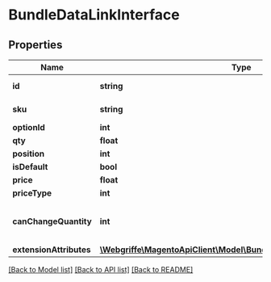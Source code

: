 # BundleDataLinkInterface

## Properties
Name | Type | Description | Notes
------------ | ------------- | ------------- | -------------
**id** | **string** | The identifier | [optional] 
**sku** | **string** | Linked product sku | [optional] 
**optionId** | **int** | Option id | [optional] 
**qty** | **float** | Qty | [optional] 
**position** | **int** | Position | [optional] 
**isDefault** | **bool** | Is default | 
**price** | **float** | Price | 
**priceType** | **int** | Price type | 
**canChangeQuantity** | **int** | Whether quantity could be changed | [optional] 
**extensionAttributes** | [**\Webgriffe\MagentoApiClient\Model\BundleDataLinkExtensionInterface**](BundleDataLinkExtensionInterface.md) |  | [optional] 

[[Back to Model list]](../README.md#documentation-for-models) [[Back to API list]](../README.md#documentation-for-api-endpoints) [[Back to README]](../README.md)


